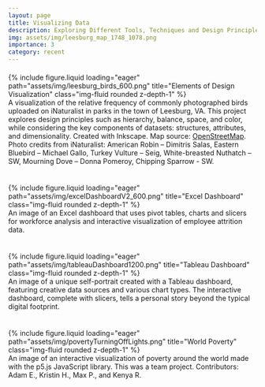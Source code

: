 ```yaml
---
layout: page
title: Visualizing Data
description: Exploring Different Tools, Techniques and Design Principles For Data Visualization
img: assets/img/leesburg_map_1748_1078.png
importance: 3
category: recent
---
```


<style>
    /* Custom CSS for formatting */
    .paragraph {
        margin-bottom: 10px; /* Add margin bottom for paragraphs */
        font-family: Arial, Helvetica, sans-serif; /* Change font family */
    }
    .figure-container {
        margin-top: 20px; /* Add margin to the top of the figure container */
    }
    .acknowledgment {
        font-size: 12px; /* Adjust font size for acknowledgment text */
        margin-top: 20px; /* Add margin to the top of the acknowledgment */
    }
    .caption {
        text-align: left;
    }
</style>

<div class="row justify-content-center figure-container">
    <div class="col-sm-7 mt-3">
        {% include figure.liquid loading="eager" path="assets/img/leesburg_birds_600.png" title="Elements of Design Visualization" class="img-fluid rounded z-depth-1" %}
    </div>
</div>

<div class="caption">
    A visualization of the relative frequency of commonly photographed birds uploaded on iNaturalist in parks in the town of Leesburg, VA. This project explores design principles such as hierarchy, balance, space, and color, while considering the key components of datasets: structures, attributes, and dimensionality. Created with Inkscape. Map source: <a href="https://openstreetmap.org/copyright">OpenStreetMap</a>. Photo credits from iNaturalist: American Robin – Dimitris Salas, Eastern Bluebird – Michael Gallo, Turkey Vulture – Seig, White-breasted Nuthatch – SW, Mourning Dove – Donna Pomeroy, Chipping Sparrow - SW.
</div>

<br>

<div class="row justify-content-center figure-container">
    <div class="col-sm-12 mt-3">
        {% include figure.liquid loading="eager" path="assets/img/excelDashboardV2_600.png" title="Excel Dashboard" class="img-fluid rounded z-depth-1" %}
    </div>
</div>

<div class="caption">
    An image of an Excel dashboard that uses pivot tables, charts and slicers for workforce analysis and interactive visualization of employee attrition data.
</div>

<br>

<div class="row justify-content-center figure-container">
    <div class="col-sm-12 mt-3">
        {% include figure.liquid loading="eager" path="assets/img/tableauDashboard1200.png" title="Tableau Dashboard" class="img-fluid rounded z-depth-1" %}
    </div>
</div>

<div class="caption">
    An image of a unique self-portrait created with a Tableau dashboard, featuring creative data sources and various chart types. The interactive dashboard, complete with slicers, tells a personal story beyond the typical digital footprint.
</div>

<br>

<div class="row justify-content-center figure-container">
    <div class="col-sm-12 mt-3">
        {% include figure.liquid loading="eager" path="assets/img/povertyTurningOffLights.png" title="World Poverty" class="img-fluid rounded z-depth-1" %}
    </div>
</div>

<div class="caption">
    An image of an interactive visualization of poverty around the world made with the p5.js JavaScript library. This was a team project. Contributors: Adam E., Kristin H., Max P., and Kenya R.
</div>